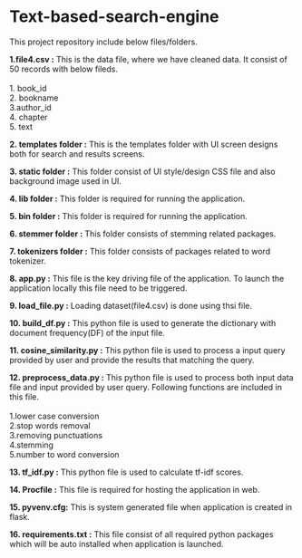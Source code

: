 # Text-based-search-engine

This project repository include below files/folders.

<b>1.file4.csv :</b> This is the data file, where we have cleaned data. It consist of 50 records with below fileds.<br><br>
    1. book_id<br>
    2. bookname<br>
    3.author_id<br>
    4. chapter<br>
    5. text

<b>2. templates folder :</b> This is the templates folder with UI screen designs both for search and results screens.

<b>3. static folder :</b> This folder consist of UI style/design CSS file and also background image used in UI.

<b>4. lib folder :</b> This folder is required for running the application.

<b>5. bin folder :</b> This folder is required for running the application.

<b>6. stemmer folder :</b> This folder consists of stemming related packages.

<b>7. tokenizers folder :</b> This folder consists of packages related to word tokenizer.

<b>8. app.py :</b> This file is the key driving file of the application. To launch the application locally this file need to be triggered.

<b>9. load_file.py :</b> Loading dataset(file4.csv) is done using thsi file.

<b>10. build_df.py :</b> This python file is used to generate the dictionary with document frequency(DF) of the input file.

<b>11. cosine_similarity.py :</b> This python file is used to process a input query provided by user and provide the results that matching the query.

<b>12. preprocess_data.py :</b> This python file is used to process both input data file and input provided by user query. Following functions are included in this file.<br><br>
    1.lower case conversion<br>
    2.stop words removal<br>
    3.removing punctuations<br>
    4.stemming<br>
    5.number to word conversion

<b>13. tf_idf.py :</b> This python file is used to calculate tf-idf scores.

<b>14. Procfile :</b> This file is required for hosting the application in web.

<b>15. pyvenv.cfg:</b> This is system generated file when application is created in flask.

<b>16. requirements.txt :</b> This file consist of all required python packages which will be auto installed when application is launched.
